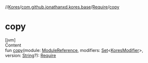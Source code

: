 //[Kores](../../index.md)/[com.github.jonathanxd.kores.base](../index.md)/[Require](index.md)/[copy](copy.md)



# copy  
[jvm]  
Content  
fun [copy](copy.md)(module: [ModuleReference](../-module-reference/index.md), modifiers: [Set](https://kotlinlang.org/api/latest/jvm/stdlib/kotlin.collections/-set/index.html)<[KoresModifier](../-kores-modifier/index.md)>, version: [String](https://kotlinlang.org/api/latest/jvm/stdlib/kotlin/-string/index.html)?): [Require](index.md)  




